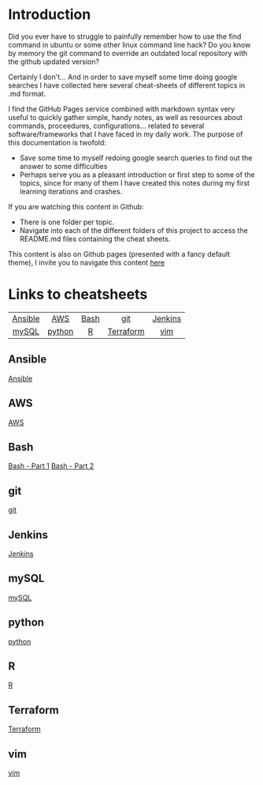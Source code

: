 # Introduction

Did you ever have to struggle to painfully remember how to use the find command in ubuntu or some other linux command line hack?
Do you know by memory the git command to override an outdated local repository with the github updated version?

Certainly I don't... And in order to save myself some time doing google searches I have collected here several cheat-sheets of different topics in .md format.

I find the GitHub Pages service combined with markdown syntax very useful to quickly gather simple, handy notes, as well as resources about commands, proceedures, configurations... related to several software/frameworks that I have faced in my daily work. The purpose of this documentation is twofold:
* Save some time to myself redoing google search queries to find out the answer to some difficulties
* Perhaps serve you as a pleasant introduction or first step to some of the topics, since for many of them I have created this notes during my first learning iterations and crashes. 

If you are watching this content in Github: 
* There is one folder per topic.
* Navigate into each of the different folders of this project to access the README.md files containing the cheat sheets.

This content is also on Github pages (presented with a fancy default theme), I invite you to navigate this content [here](https://peferso.github.io/cheat-sheets/)

# Links to cheatsheets

|                                 |                              |                          |                                    |                                |
| :---:                           | :---:                        | :---:                    | :---:                              | :---:                          |
| [Ansible](./Ansible/README.md)  | [AWS](./AWS/README.md)       | [Bash](./bash/README.md) | [git](./git/README.md)             | [Jenkins](./Jenkins/README.md) |
| [mySQL](./mySQL/README.md)      | [python](./python/README.md) | [R](./R/README.md)       | [Terraform](./Terraform/README.md) | [vim](./vim/README.md)         |



## Ansible
[Ansible](./Ansible/README.md)

## AWS
[AWS](./AWS/README.md)

## Bash
[Bash - Part 1](./bash-1/README.md)
[Bash - Part 2](./bash-2/README.md)

## git
[git](./git/README.md)

## Jenkins
[Jenkins](./Jenkins/README.md)

## mySQL
[mySQL](./mySQL/README.md)

## python
[python](./python/README.md)

## R
[R](./R/README.md)

## Terraform
[Terraform](./Terraform/README.md)

## vim
[vim](./vim/README.md)

